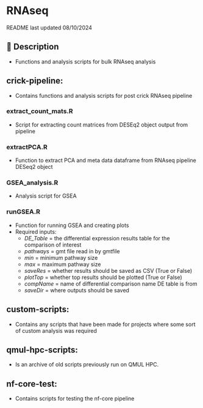 # RNAseq
README last updated 08/10/2024
## 📝 Description
- Functions and analysis scripts for bulk RNAseq analysis
## crick-pipeline:
- Contains functions and analysis scripts for  post crick RNAseq pipeline
### extract_count_mats.R
- Script for extracting count matrices from DESEq2 object output from pipeline
### extractPCA.R
- Function to extract PCA and meta data dataframe from RNAseq pipeline DESeq2 object
### GSEA_analysis.R
- Analysis script for GSEA
### runGSEA.R
- Function for running GSEA and creating plots
- Required inputs:
    - *DE_Table* = the differential expression results table for the comparison of interest
    - *pathways* = gmt file read in by gmtfile
    - *min* = minimum pathway size
    - *max* = maximum pathway size
    - *saveRes* = whether results should be saved as CSV (True or False)
    - *plotTop* = whether top results should be plotted (True or False)
    - *compName* = name of differential comparison name DE table is from
    - *saveDir* = where outputs should be saved 
## custom-scripts: 
- Contains any scripts that have been made for projects where some sort of custom analysis was required
## qmul-hpc-scripts: 
- Is an archive of old scripts previously run on QMUL HPC.
## nf-core-test: 
- Contains scripts for testing the nf-core pipeline